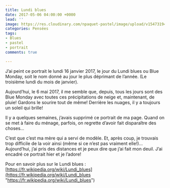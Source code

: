```yaml
---
title: Lundi blues
date: 2017-05-06 04:00:00 +0000
lead: ''
image: https://res.cloudinary.com/npaquet-pastel/image/upload/v1547319476/18342460_1899641490305089_723888647613661131_n.jpg
categories: Pensées
tags:
- Blues
- pastel
- portrait
comments: true

---
```

J’ai peint ce portrait le lundi 16 janvier 2017, le jour du Lundi blues ou Blue Monday, soit le nom donné au jour le plus déprimant de l’année. (Le troisième lundi du mois de janvier).

Aujourd’hui, le 6 mai 2017, il me semble que, depuis, tous les jours sont des Blue Monday avec toutes ces précipitations de neige et, maintenant, de pluie! Gardons le sourire tout de même! Derrière les nuages, il y a toujours un soleil qui brille! 

Il y a quelques semaines, j’avais supprimé ce portrait de ma page. Quand on se met à faire du ménage, parfois, on regrette d’avoir fait disparaître des choses…

C’est que c’est ma mère qui a servi de modèle. Et, après coup, je trouvais trop difficile de la voir ainsi (même si ce n’est pas vraiment elle!)… Aujourd’hui, j’ai pris des distances et je peux dire que j’ai fait mon deuil. J’ai encadré ce portrait hier et je l’adore!

Pour en savoir plus sur le Lundi blues : [https://fr.wikipedia.org/wiki/Lundi_blues](https://fr.wikipedia.org/wiki/Lundi_blues "https://fr.wikipedia.org/wiki/Lundi_blues")